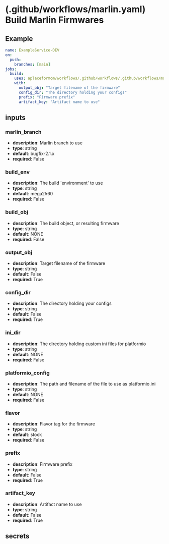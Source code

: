 # (.github/workflows/marlin.yaml) Build Marlin Firmwares

## Example

```yaml
name: ExampleService-DEV
on:
  push:
    branches: [main]
jobs:
  build:
    uses: aplaceformom/workflows/.github/workflows/.github/workflows/marlin.yaml@main
    with:
      output_obj: "Target filename of the firmware"
      config_dir: "The directory holding your configs"
      prefix: "Firmware prefix"
      artifact_key: "Artifact name to use"
```

## inputs

### marlin_branch

- **description**: Marlin branch to use
- **type**: string
- **default**: bugfix-2.1.x
- **required**: False

### build_env

- **description**: The build 'environment' to use
- **type**: string
- **default**: mega2560
- **required**: False

### build_obj

- **description**: The build object, or resulting firmware
- **type**: string
- **default**: NONE
- **required**: False

### output_obj

- **description**: Target filename of the firmware
- **type**: string
- **default**: False
- **required**: True

### config_dir

- **description**: The directory holding your configs
- **type**: string
- **default**: False
- **required**: True

### ini_dir

- **description**: The directory holding custom ini files for platformio
- **type**: string
- **default**: NONE
- **required**: False

### platformio_config

- **description**: The path and filename of the file to use as platformio.ini
- **type**: string
- **default**: NONE
- **required**: False

### flavor

- **description**: Flavor tag for the firmware
- **type**: string
- **default**: stock
- **required**: False

### prefix

- **description**: Firmware prefix
- **type**: string
- **default**: False
- **required**: True

### artifact_key

- **description**: Artifact name to use
- **type**: string
- **default**: False
- **required**: True

## secrets
